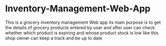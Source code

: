 # Inventory-Management-Web-App
This is a grocery inventory management Web app its main purpose is to get the details of grocery products entered by user and after user can check whether which product is expiring and whose product stock is low like this shop owner can keep a track and be up to date
